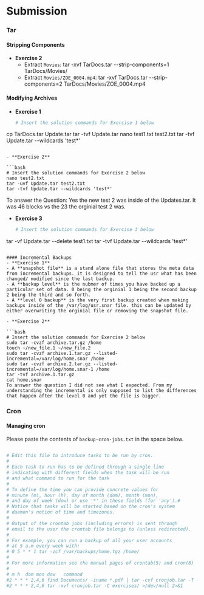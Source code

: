 # Submission

### Tar
#### Stripping Components
- **Exercise 2**
  - Extract `Movies`: tar -xvf TarDocs.tar --strip-components=1 TarDocs/Movies/
  - Extract `Movies/ZOE_0004.mp4`: tar -xvf TarDocs.tar --strip-components=2 TarDocs/Movies/ZOE_0004.mp4 


#### Modifying Archives
- **Exercise 1**

  ```bash
  # Insert the solution commands for Exercise 1 below
cp TarDocs.tar Update.tar
tar -tvf Update.tar
nano test1.txt test2.txt 
tar -tvf Update.tar --wildcards 'test*'
  ```

- **Exercise 2**

  ```bash
  # Insert the solution commands for Exercise 2 below
nano test2.txt
tar -uvf Update.tar test2.txt
tar -tvf Update.tar --wildcards 'test*'
  ```
To answer the Question: Yes the new test 2 was inside of the Updates.tar. It was 46 blocks vs the 23 the orginial test 2 was.

- **Exercise 3**

  ```bash
  # Insert the solution commands for Exercise 3 below
tar -vf Update.tar --delete test1.txt
tar -tvf Update.tar --wildcards 'test*'
  ```

#### Incremental Backups
- **Exercise 1**
  - A **snapshot file** is a stand alone file that stores the meta data from incremental backups. it is designed to tell the usr what has been changed/ modified since the last backup.
  - A **backup level** is the nubmer of times you have backed up a particular set of data. 0 being the orginial 1 being the second backup 2 being the third and so forth.
  - A **level 0 backup** is the very first backup created when making backups inside of the /var/log/usr.snar file. this can be updated by either overwriting the orginial file or removing the snapshot file.

- **Exercise 2**

  ```bash
  # Insert the solution commands for Exercise 2 below
sudo tar -cvzf archive.tar.gz /home
touch ~/new_file.1 ~/new_file.2
sudo tar -cvzf archive.1.tar.gz --listed-incremental=/var/log/home.snar /home
sudo tar -cvzf archive.2.tar.gz --listed-incremental=/var/log/home.snar-1 /home
tar -tvf archive.1.tar.gz
cat home.snar
To answer the question I did not see what I expected. From my understanding the incremental is only supposed to list the differences that happen after the level 0 and yet the file is bigger.

  ```

### Cron
#### Managing cron
Please paste the contents of `backup-cron-jobs.txt` in the space below.

  ```bash
  
# Edit this file to introduce tasks to be run by cron.
# 
# Each task to run has to be defined through a single line
# indicating with different fields when the task will be run
# and what command to run for the task
# 
# To define the time you can provide concrete values for
# minute (m), hour (h), day of month (dom), month (mon),
# and day of week (dow) or use '*' in these fields (for 'any').# 
# Notice that tasks will be started based on the cron's system
# daemon's notion of time and timezones.
# 
# Output of the crontab jobs (including errors) is sent through
# email to the user the crontab file belongs to (unless redirected).
# 
# For example, you can run a backup of all your user accounts
# at 5 a.m every week with:
# 0 5 * * 1 tar -zcf /var/backups/home.tgz /home/
# 
# For more information see the manual pages of crontab(5) and cron(8)
# 
# m h  dom mon dow   command
#2 * * * 2,4,6 find Documents/ -iname *.pdf | tar -cvf cronjob.tar -T - >/dev/null 2>&1
#2 * * * 2,4,6 tar -xvf cronjob.tar -C exercises/ >/dev/null 2>&1

  ```
